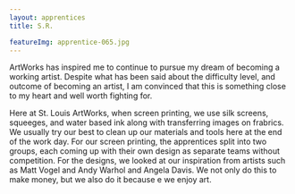 ```yaml
---
layout: apprentices
title: S.R.

featureImg: apprentice-065.jpg
---
```


ArtWorks has inspired me to continue to pursue my dream of becoming a working artist.  Despite what has been said about the difficulty level, and outcome of becoming an artist, I am convinced that this is something close to my heart and well worth fighting for.

Here at St. Louis ArtWorks, when screen printing, we use silk screens, squeeges, and water based ink along with transferring images on frabrics.  We usually try our best to clean up our materials and tools here at the end of the work day.  For our screen printing, the apprentices split into two groups, each coming up with their own design as separate teams without competition.  For the designs, we looked at our inspiration from artists such as Matt Vogel and Andy Warhol and Angela Davis.  We not only do this to make money, but we also do it because e we enjoy art.
